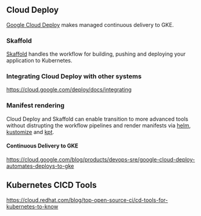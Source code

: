 ## Cloud Deploy

[Google Cloud Deploy](Cloud-Deploy) makes managed continuous delivery to GKE.  




### Skaffold

[Skaffold](
https://skaffold.dev/) handles the workflow for building, pushing and deploying your application to Kubernetes. 

### Integrating Cloud Deploy with other systems


https://cloud.google.com/deploy/docs/integrating

### Manifest rendering

Cloud Deploy and Skaffold can enable transition to more advanced tools without distrupting the  workflow pipelines and render manifests via [helm](helm), [kustomize](  kustomize ) and [kpt](https://kpt.dev/).


#### Continuous Delivery to GKE

https://cloud.google.com/blog/products/devops-sre/google-cloud-deploy-automates-deploys-to-gke

## Kubernetes CICD Tools

https://cloud.redhat.com/blog/top-open-source-ci/cd-tools-for-kubernetes-to-know
